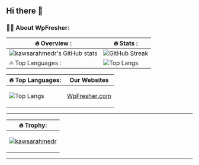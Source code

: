 ## Hi there 👋

### :woman_technologist: About WpFresher:
| :fire: Overview : | :fire: Stats : |
| ------------- | ------------- |
| ![kawsarahmedr's GitHub stats](https://github-readme-stats.vercel.app/api?username=kawsarahmedr&theme=tokyonight&show_icons=true&locale=en&card_width=575) | ![GitHub Streak](http://github-readme-streak-stats.herokuapp.com?user=kawsarahmedr&theme=dark&background=000000&card_width=575) | 
| :fire: Top Languages : | ![Top Langs](https://github-readme-stats.vercel.app/api/top-langs/?username=kawsarahmedr&layout=compact&theme=vision-friendly-dark) |

| :fire: Top Languages: | Our Websites |
| ------------- | ------------- |
| ![Top Langs](https://github-readme-stats.vercel.app/api/top-langs/?username=kawsarahmedr&layout=compact&theme=vision-friendly-dark) | <p align="left"><a href="https:wpfresher.com">WpFresher.com</a></p> |

---

| :fire: Trophy: |
| ------------- |
| <p align="left"> <a href="https://github.com/ryo-ma/github-profile-trophy"><img src="https://github-profile-trophy.vercel.app/?username=kawsarahmedr&margin-w=15&margin-h=15" alt="kawsarahmedr" /></a> </p> |

---

